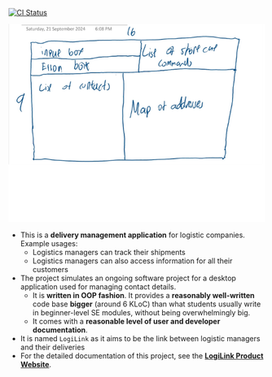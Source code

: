 [![CI Status](https://github.com/se-edu/addressbook-level3/workflows/Java%20CI/badge.svg)](https://github.com/se-edu/addressbook-level3/actions)

![Ui](docs/images/Ui.png)

* This is a **delivery management application** for logistic companies.<br>
  Example usages:
  * Logistics managers can track their shipments
  * Logistics managers can also access information for all their customers
* The project simulates an ongoing software project for a desktop application used for managing contact details.
  * It is **written in OOP fashion**. It provides a **reasonably well-written** code base **bigger** (around 6 KLoC) than what students usually write in beginner-level SE modules, without being overwhelmingly big.
  * It comes with a **reasonable level of user and developer documentation**.
* It is named `LogiLink` as it aims to be the link between logistic managers and their deliveries
* For the detailed documentation of this project, see the **[LogiLink Product Website](https://github.com/AY2425S1-CS2103T-T12-3/tp)**.
